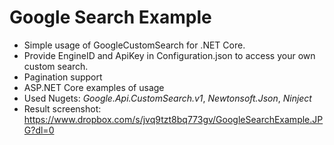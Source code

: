 # Google Search Example

* Simple usage of GoogleCustomSearch for .NET Core. 
* Provide EngineID and ApiKey in Configuration.json to access your own custom search.
* Pagination support
* ASP.NET Core examples of usage
* Used Nugets: *Google.Api.CustomSearch.v1*, *Newtonsoft.Json*, *Ninject*
* Result screenshot: https://www.dropbox.com/s/jvq9tzt8bq773gv/GoogleSearchExample.JPG?dl=0

